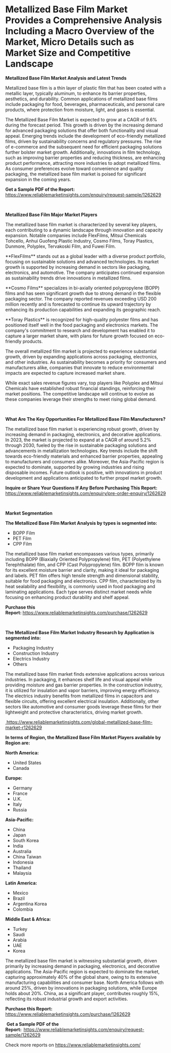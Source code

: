 <p><h1>Metallized Base Film Market Provides a Comprehensive Analysis Including a Macro Overview of the Market, Micro Details such as Market Size and Competitive Landscape</h1></p><p><strong>Metallized Base Film Market Analysis and Latest Trends</strong></p>
<p><p>Metallized base film is a thin layer of plastic film that has been coated with a metallic layer, typically aluminum, to enhance its barrier properties, aesthetics, and durability. Common applications of metallized base films include packaging for food, beverages, pharmaceuticals, and personal care products, where protection from moisture, light, and gases is essential.</p><p>The Metallized Base Film Market is expected to grow at a CAGR of 9.6% during the forecast period. This growth is driven by the increasing demand for advanced packaging solutions that offer both functionality and visual appeal. Emerging trends include the development of eco-friendly metallized films, driven by sustainability concerns and regulatory pressures. The rise of e-commerce and the subsequent need for efficient packaging solutions further bolster market growth. Additionally, innovations in film technology, such as improving barrier properties and reducing thickness, are enhancing product performance, attracting more industries to adopt metallized films. As consumer preferences evolve toward convenience and quality packaging, the metallized base film market is poised for significant expansion in the coming years.</p></p>
<p><strong>Get a Sample PDF of the Report:&nbsp;</strong> <a href="https://www.reliablemarketinsights.com/enquiry/request-sample/1262629?utm_campaign=1894&utm_medium=2&utm_source=Github&utm_content=ia&utm_term=02022025&utm_id=metallized-base-film">https://www.reliablemarketinsights.com/enquiry/request-sample/1262629</a></p>
<p>&nbsp;</p>
<p><strong>Metallized Base Film Major Market Players</strong></p>
<p><p>The metallized base film market is characterized by several key players, each contributing to a dynamic landscape through innovation and capacity expansion. Notable companies include FlexFilms, Mitsui Chemicals Tohcello, Anhui Guofeng Plastic Industry, Cosmo Films, Toray Plastics, Dunmore, Polyplex, Tervakoski Film, and Fuwei Film.</p><p>**FlexFilms** stands out as a global leader with a diverse product portfolio, focusing on sustainable solutions and advanced technologies. Its market growth is supported by increasing demand in sectors like packaging, electronics, and automotive. The company anticipates continued expansion as sustainability trends drive innovations in metallized films.</p><p>**Cosmo Films** specializes in bi-axially oriented polypropylene (BOPP) films and has seen significant growth due to strong demand in the flexible packaging sector. The company reported revenues exceeding USD 200 million recently and is forecasted to continue its upward trajectory by enhancing its production capabilities and expanding its geographic reach.</p><p>**Toray Plastics** is recognized for high-quality polyester films and has positioned itself well in the food packaging and electronics markets. The company's commitment to research and development has enabled it to capture a larger market share, with plans for future growth focused on eco-friendly products.</p><p>The overall metallized film market is projected to experience substantial growth, driven by expanding applications across packaging, electronics, and other industries. As sustainability becomes a priority for consumers and manufacturers alike, companies that innovate to reduce environmental impacts are expected to capture increased market share. </p><p>While exact sales revenue figures vary, top players like Polyplex and Mitsui Chemicals have established robust financial standings, reinforcing their market positions. The competitive landscape will continue to evolve as these companies leverage their strengths to meet rising global demand.</p></p>
<p>&nbsp;</p>
<p><strong>What Are The Key Opportunities For Metallized Base Film Manufacturers?</strong></p>
<p><p>The metallized base film market is experiencing robust growth, driven by increasing demand in packaging, electronics, and decorative applications. In 2023, the market is projected to expand at a CAGR of around 5.2% through 2030, fueled by the rise in sustainable packaging solutions and advancements in metallization technologies. Key trends include the shift towards eco-friendly materials and enhanced barrier properties, appealing to manufacturers and consumers alike. Moreover, the Asia-Pacific region is expected to dominate, supported by growing industries and rising disposable incomes. Future outlook is positive, with innovations in product development and applications anticipated to further propel market growth.</p></p>
<p><strong>Inquire or Share Your Questions If Any Before Purchasing This Report:</strong> <a href="https://www.reliablemarketinsights.com/enquiry/pre-order-enquiry/1262629?utm_campaign=1894&utm_medium=2&utm_source=Github&utm_content=ia&utm_term=02022025&utm_id=metallized-base-film">https://www.reliablemarketinsights.com/enquiry/pre-order-enquiry/1262629</a></p>
<p>&nbsp;</p>
<p><strong>Market Segmentation</strong></p>
<p><strong>The Metallized Base Film Market Analysis by types is segmented into:</strong></p>
<p><ul><li>BOPP Film</li><li>PET Film</li><li>CPP Film</li></ul></p>
<p><p>The metallized base film market encompasses various types, primarily including BOPP (Biaxially Oriented Polypropylene) film, PET (Polyethylene Terephthalate) film, and CPP (Cast Polypropylene) film. BOPP film is known for its excellent moisture barrier and clarity, making it ideal for packaging and labels. PET film offers high tensile strength and dimensional stability, suitable for food packaging and electronics. CPP film, characterized by its heat sealability and flexibility, is commonly used in food packaging and laminating applications. Each type serves distinct market needs while focusing on enhancing product durability and shelf appeal.</p></p>
<p><strong>Purchase this Report:&nbsp;</strong><a href="https://www.reliablemarketinsights.com/purchase/1262629?utm_campaign=1894&utm_medium=2&utm_source=Github&utm_content=ia&utm_term=02022025&utm_id=metallized-base-film">https://www.reliablemarketinsights.com/purchase/1262629</a></p>
<p>&nbsp;</p>
<p><strong>The Metallized Base Film Market Industry Research by Application is segmented into:</strong></p>
<p><ul><li>Packaging Industry</li><li>Construction Industry</li><li>Electrics Industry</li><li>Others</li></ul></p>
<p><p>The metallized base film market finds extensive applications across various industries. In packaging, it enhances shelf life and visual appeal while providing moisture and gas barrier properties. In the construction industry, it is utilized for insulation and vapor barriers, improving energy efficiency. The electrics industry benefits from metallized films in capacitors and flexible circuits, offering excellent electrical insulation. Additionally, other sectors like automotive and consumer goods leverage these films for their lightweight and protective characteristics, driving market growth.</p></p>
<p><a href="https://www.reliablemarketinsights.com/global-metallized-base-film-market-r1262629?utm_campaign=1894&utm_medium=2&utm_source=Github&utm_content=ia&utm_term=02022025&utm_id=metallized-base-film">&nbsp;https://www.reliablemarketinsights.com/global-metallized-base-film-market-r1262629</a></p>
<p><strong>In terms of Region, the Metallized Base Film Market Players available by Region are:</strong></p>
<p>
    <p> <strong> North America: </strong>
        <ul>
            <li>United States</li>
            <li>Canada</li>
        </ul>
        </p> 
    <p> <strong> Europe: </strong>
        <ul>
            <li>Germany</li>
            <li>France</li>
            <li>U.K.</li>
            <li>Italy</li>
            <li>Russia</li>
        </ul>
        </p> 
    <p> <strong> Asia-Pacific: </strong>
        <ul>
            <li>China</li>
            <li>Japan</li>
            <li>South Korea</li>
            <li>India</li>
            <li>Australia</li>
            <li>China Taiwan</li>
            <li>Indonesia</li>
            <li>Thailand</li>
            <li>Malaysia</li>
        </ul>
        </p> 
    <p> <strong> Latin America: </strong>
        <ul>
            <li>Mexico</li>
            <li>Brazil</li>
            <li>Argentina Korea</li>
            <li>Colombia</li>
        </ul>
        </p> 
    <p> <strong> Middle East & Africa: </strong>
        <ul>
            <li>Turkey</li>
            <li>Saudi</li>
            <li>Arabia</li>
            <li>UAE</li>
            <li>Korea</li>
        </ul>
    </p>
    </p>
<p><p>The metallized base film market is witnessing substantial growth, driven primarily by increasing demand in packaging, electronics, and decorative applications. The Asia-Pacific region is expected to dominate the market, capturing approximately 40% of the global share, owing to its extensive manufacturing capabilities and consumer base. North America follows with around 25%, driven by innovations in packaging solutions, while Europe holds about 20%. China, as a significant player, contributes roughly 15%, reflecting its robust industrial growth and export activities.</p></p>
<p><strong>Purchase this Report: </strong><a href="https://www.reliablemarketinsights.com/purchase/1262629?utm_campaign=1894&utm_medium=2&utm_source=Github&utm_content=ia&utm_term=02022025&utm_id=metallized-base-film">https://www.reliablemarketinsights.com/purchase/1262629</a></p>
<p>&nbsp;<strong>Get a Sample PDF of the Report:&nbsp;&nbsp;</strong><a href="https://www.reliablemarketinsights.com/enquiry/request-sample/1262629?utm_campaign=1894&utm_medium=2&utm_source=Github&utm_content=ia&utm_term=02022025&utm_id=metallized-base-film">https://www.reliablemarketinsights.com/enquiry/request-sample/1262629</a></p>
<p><strong></strong></p>
<p>Check more reports on <a href="https://www.reliablemarketinsights.com/?utm_campaign=1894&utm_medium=2&utm_source=Github&utm_content=ia&utm_term=02022025&utm_id=metallized-base-film">https://www.reliablemarketinsights.com/</a></p>